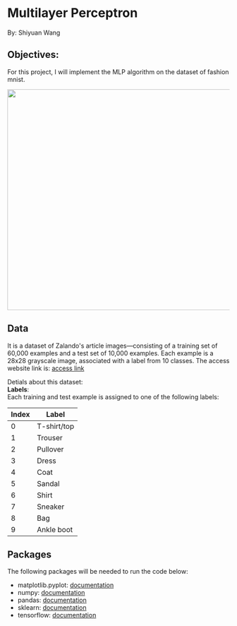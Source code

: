 # Multilayer Perceptron
By: Shiyuan Wang
## Objectives:
For this project, I will implement the MLP algorithm on the dataset of fashion mnist.

<img src="https://encrypted-tbn0.gstatic.com/images?q=tbn:ANd9GcS01ojjph5h0TZnjET_NogXWpJA9_bgnLRmNQ&usqp=CAU" width="800" height="500">


## Data
It is a dataset of Zalando's article images—consisting of a training set of 60,000 examples and a test set of 10,000 examples. Each example is a 28x28 grayscale image, associated with a label from 10 classes. The access website link is: [access link](https://github.com/zalandoresearch/fashion-mnist)

Detials about this dataset:\
**Labels**:\
Each training and test example is assigned to one of the following labels:

| Index | Label |
| --- | --- |
0 |T-shirt/top
1 |Trouser
2 |Pullover
3 |Dress
4 |Coat
5 |Sandal
6 |Shirt
7 |Sneaker
8 |Bag
9 |Ankle boot

## Packages
The following packages will be needed to run the code below:
*   matplotlib.pyplot: [documentation](https://matplotlib.org/stable/api/_as_gen/matplotlib.pyplot.html)
*   numpy: [documentation](https://numpy.org/devdocs/)
*   pandas: [documentation](https://pandas.pydata.org/docs/)
*   sklearn: [documentation](https://scikit-learn.org/stable/)
*   tensorflow: [documentation](https://www.tensorflow.org/api_docs)
